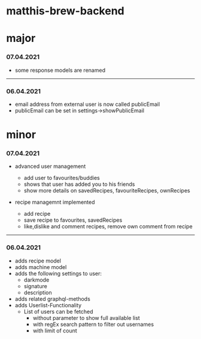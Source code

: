 # matthis-brew-backend

# major

### 07.04.2021
- some response models are renamed
-------------------------------------------------------------------
### 06.04.2021
- email address from external user is now called publicEmail
- publicEmail can be set in settings->showPublicEmail

# minor

### 07.04.2021
- advanced user management
  - add user to favourites/buddies
  - shows that user has added you to his friends
  - show more details on savedRecipes, favouriteRecipes, ownRecipes

- recipe managemnt implemented
  - add recipe
  - save recipe to favourites, savedRecipes
  - like,dislike and comment recipes, remove own comment from recipe
-------------------------------------------------------------------
### 06.04.2021
- adds recipe model
- adds machine model
- adds the following settings to user:
  - darkmode
  - signature
  - description
- adds related graphql-methods
- adds Userlist-Functionality
  - List of users can be fetched
    - without parameter to show full available list
    - with regEx search pattern to filter out usernames
    - with limit of count
